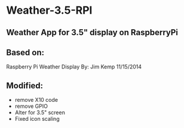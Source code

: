 # Weather-3.5-RPI
## Weather App for 3.5" display on RaspberryPi

## Based on:
   Raspberry Pi Weather Display
	By: Jim Kemp	11/15/2014

## Modified:
* remove X10 code
* remove GPIO
* Alter for 3.5" screen
* Fixed icon scaling

